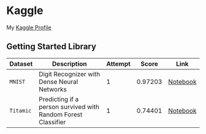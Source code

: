 # Kaggle

My [Kaggle Profile](https://www.kaggle.com/eshaansn)

## Getting Started Library
| Dataset | Description | Attempt| Score | Link |
| --- | --- | --- | --- | --- |
| `MNIST` | Digit Recognizer with Dense Neural Networks | 1 | 0.97203 | [Notebook](https://github.com/eshaansn/kaggle/blob/master/MNIST/Kaggle.ipynb) |
| `Titamic` | Predicting if a person survived with Random Forest Classifier | 1 | 0.74401 | [Notebook](https://github.com/eshaansn/kaggle/blob/master/Titanic/Kaggle.ipynb) |
